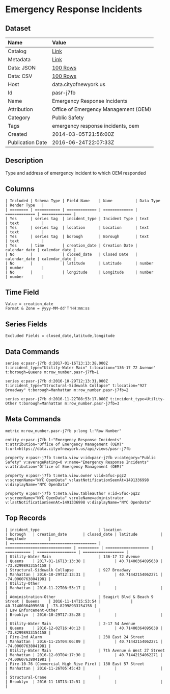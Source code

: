 # Emergency Response Incidents

## Dataset

| Name | Value |
| :--- | :---- |
| Catalog | [Link](https://catalog.data.gov/dataset/emergency-response-incidents-9cf52) |
| Metadata | [Link](https://data.cityofnewyork.us/api/views/pasr-j7fb) |
| Data: JSON | [100 Rows](https://data.cityofnewyork.us/api/views/pasr-j7fb/rows.json?max_rows=100) |
| Data: CSV | [100 Rows](https://data.cityofnewyork.us/api/views/pasr-j7fb/rows.csv?max_rows=100) |
| Host | data.cityofnewyork.us |
| Id | pasr-j7fb |
| Name | Emergency Response Incidents |
| Attribution | Office of Emergency Management (OEM) |
| Category | Public Safety |
| Tags | emergency response incidents, oem |
| Created | 2014-03-05T21:56:00Z |
| Publication Date | 2016-06-24T22:07:33Z |

## Description

Type and address of emergency incident to which OEM responded

## Columns

```ls
| Included | Schema Type | Field Name    | Name          | Data Type     | Render Type   |
| ======== | =========== | ============= | ============= | ============= | ============= |
| Yes      | series tag  | incident_type | Incident Type | text          | text          |
| Yes      | series tag  | location      | Location      | text          | text          |
| Yes      | series tag  | borough       | Borough       | text          | text          |
| Yes      | time        | creation_date | Creation Date | calendar_date | calendar_date |
| No       |             | closed_date   | Closed Date   | calendar_date | calendar_date |
| No       |             | latitude      | Latitude      | number        | number        |
| No       |             | longitude     | Longitude     | number        | number        |
```

## Time Field

```ls
Value = creation_date
Format & Zone = yyyy-MM-dd'T'HH:mm:ss
```

## Series Fields

```ls
Excluded Fields = closed_date,latitude,longitude
```

## Data Commands

```ls
series e:pasr-j7fb d:2017-01-16T13:13:38.000Z t:incident_type="Utility-Water Main" t:location="136-17 72 Avenue" t:borough=Queens m:row_number.pasr-j7fb=1

series e:pasr-j7fb d:2016-10-29T12:13:31.000Z t:incident_type="Structural-Sidewalk Collapse" t:location="927 Broadway" t:borough=Manhattan m:row_number.pasr-j7fb=2

series e:pasr-j7fb d:2016-11-22T08:53:17.000Z t:incident_type=Utility-Other t:borough=Manhattan m:row_number.pasr-j7fb=3
```

## Meta Commands

```ls
metric m:row_number.pasr-j7fb p:long l:"Row Number"

entity e:pasr-j7fb l:"Emergency Response Incidents" t:attribution="Office of Emergency Management (OEM)" t:url=https://data.cityofnewyork.us/api/views/pasr-j7fb

property e:pasr-j7fb t:meta.view v:id=pasr-j7fb v:category="Public Safety" v:averageRating=0 v:name="Emergency Response Incidents" v:attribution="Office of Emergency Management (OEM)"

property e:pasr-j7fb t:meta.view.owner v:id=5fuc-pqz2 v:screenName="NYC OpenData" v:lastNotificationSeenAt=1491336998 v:displayName="NYC OpenData"

property e:pasr-j7fb t:meta.view.tableauthor v:id=5fuc-pqz2 v:screenName="NYC OpenData" v:roleName=administrator v:lastNotificationSeenAt=1491336998 v:displayName="NYC OpenData"
```

## Top Records

```ls
| incident_type                          | location                      | borough   | creation_date       | closed_date | latitude          | longitude          | 
| ====================================== | ============================= | ========= | =================== | =========== | ================= | ================== | 
| Utility-Water Main                     | 136-17 72 Avenue              | Queens    | 2017-01-16T13:13:38 |             | 40.71400364095638 | -73.82998933154158 | 
| Structural-Sidewalk Collapse           | 927 Broadway                  | Manhattan | 2016-10-29T12:13:31 |             | 40.71442154062271 | -74.00607638041981 | 
| Utility-Other                          |                               | Manhattan | 2016-11-22T08:53:17 |             |                   |                    | 
| Administration-Other                   | Seagirt Blvd & Beach 9 Street | Queens    | 2016-11-14T15:53:54 |             | 40.71400364095638 | -73.82998933154158 | 
| Law Enforcement-Other                  |                               | Brooklyn  | 2016-10-29T17:35:28 |             |                   |                    | 
| Utility-Water Main                     | 2-17 54 Avenue                | Queens    | 2016-12-02T16:40:13 |             | 40.71400364095638 | -73.82998933154158 | 
| Fire-2nd Alarm                         | 238 East 24 Street            | Manhattan | 2016-11-25T04:06:09 |             | 40.71442154062271 | -74.00607638041981 | 
| Utility-Water Main                     | 7th Avenue & West 27 Street   | Manhattan | 2016-12-03T04:17:30 |             | 40.71442154062271 | -74.00607638041981 | 
| Fire-10-76 (Commercial High Rise Fire) | 130 East 57 Street            | Manhattan | 2016-11-26T05:45:43 |             |                   |                    | 
| Structural-Crane                       |                               | Brooklyn  | 2016-11-18T13:12:51 |             |                   |                    | 
```